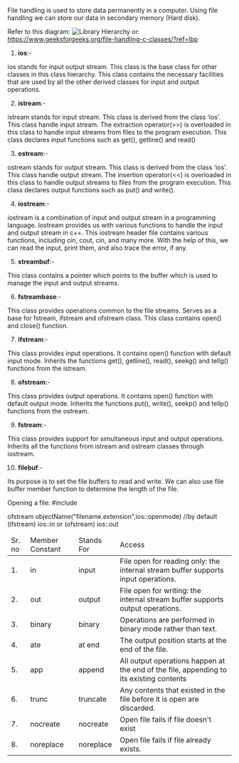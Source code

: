 File handling is used to store data permanently in a computer.
Using file handling we can store our data in secondary memory (Hard disk).

Refer to this diagram:
![Library Hierarchy](https://media.geeksforgeeks.org/wp-content/cdn-uploads/20191129162746/CPP-File-Handling.png)
or:
https://www.geeksforgeeks.org/file-handling-c-classes/?ref=lbp

1. **ios**:-

ios stands for input output stream.
This class is the base class for other classes in this class hierarchy.
This class contains the necessary facilities that are used by all the other derived classes for input and output operations.

2. **istream**:-

istream stands for input stream.
This class is derived from the class ‘ios’.
This class handle input stream.
The extraction operator(>>) is overloaded in this class to handle input streams from files to the program execution.
This class declares input functions such as get(), getline() and read()

3. **ostream**:-

ostream stands for output stream.
This class is derived from the class ‘ios’.
This class handle output stream.
The insertion operator(<<) is overloaded in this class to handle output streams to files from the program execution.
This class declares output functions such as put() and write().

4. **iostream**:-

iostream is a combination of input and output stream in a programming language.
Iostream provides us with various functions to handle the input and output stream in c++.
This iostream header file contains various functions, including cin, cout, cin, and many more.
With the help of this, we can read the input, print them, and also trace the error, if any.

5. **streambuf**:-

This class contains a pointer which points to the buffer which is used to manage the input and output streams.

6. **fstreambase**:-

This class provides operations common to the file streams. Serves as a base for fstream, ifstream and ofstream class.
This class contains open() and close() function.

7. **ifstream**:-

This class provides input operations.
It contains open() function with default input mode.
Inherits the functions get(), getline(), read(), seekg() and tellg() functions from the istream.

8. **ofstream**:-

This class provides output operations.
It contains open() function with default output mode.
Inherits the functions put(), write(), seekp() and tellp() functions from the ostream.

9. **fstream**:-

This class provides support for simultaneous input and output operations.
Inherits all the functions from istream and ostream classes through iostream.

10. **filebuf**:-

Its purpose is to set the file buffers to read and write.
We can also use file buffer member function to determine the length of the file.

Opening a file:
#include<fstream>

ofstream objectName("filename.extension",ios::openmode) //by default (ifstream) ios::in or (ofstream) ios::out

<table>
<thead>
<tr>
    <td>Sr. no</td>
    <td>Member Constant</td>
    <td>Stands For</td>
    <td>Access</td>
</tr>
</thead>
<tr>
    <td>1.</td>
    <td>in</td>
    <td>input</td>
    <td>File open for reading only: the internal stream buffer supports input operations.</td>
</tr>
<tr>
    <td>2.</td>
    <td>out</td>
    <td>output</td>
    <td>File open for writing: the internal stream buffer supports output operations.</td>
</tr>
<tr>
    <td>3.</td>
    <td>binary</td>
    <td>binary</td>
    <td>Operations are performed in binary mode rather than text.</td>
</tr>
<tr>
    <td>4.</td>
    <td>ate</td>
    <td>at end</td>
    <td>The output position starts at the end of the file.</td>
</tr>
<tr>
    <td>5.</td>
    <td>app</td>
    <td>append</td>
    <td>All output operations happen at the end of the file, appending to its existing contents</td>
</tr>
<tr>
    <td>6.</td>
    <td>trunc</td>
    <td>truncate</td>
    <td>Any contents that existed in the file before it is open are discarded.</td>
</tr>
<tr>
    <td>7.</td>
    <td>nocreate</td>
    <td>nocreate</td>
    <td>Open file fails if file doesn't exist</td>
</tr>
<tr>
    <td>8.</td>
    <td>noreplace</td>
    <td>noreplace</td>
    <td>Open file fails if file already exists.</td>
</tr>
</table>
